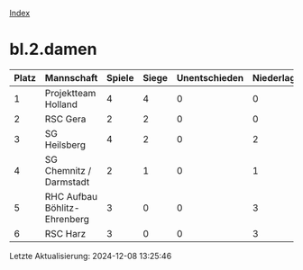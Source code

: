 [Index](./README.md)

# bl.2.damen

| Platz |  Mannschaft |  Spiele |  Siege |  Unentschieden |  Niederlagen |  Tore |  Differenz |  Punkte | 
| --- |  --- |  --- |  --- |  --- |  --- |  --- |  --- |  --- |  
|  1 |   Projektteam Holland |   4 |   4 |   0 |   0 |   39:6 |   33 |   12 |  
|  2 |   RSC Gera |   2 |   2 |   0 |   0 |   31:3 |   28 |   6 |  
|  3 |   SG Heilsberg |   4 |   2 |   0 |   2 |   19:16 |   3 |   6 |  
|  4 |   SG Chemnitz / Darmstadt |   2 |   1 |   0 |   1 |   9:4 |   5 |   3 |  
|  5 |   RHC Aufbau Böhlitz-Ehrenberg |   3 |   0 |   0 |   3 |   7:31 |   -24 |   0 |  
|  6 |   RSC Harz |   3 |   0 |   0 |   3 |   3:48 |   -45 |   0 |  


Letzte Aktualisierung: 2024-12-08 13:25:46